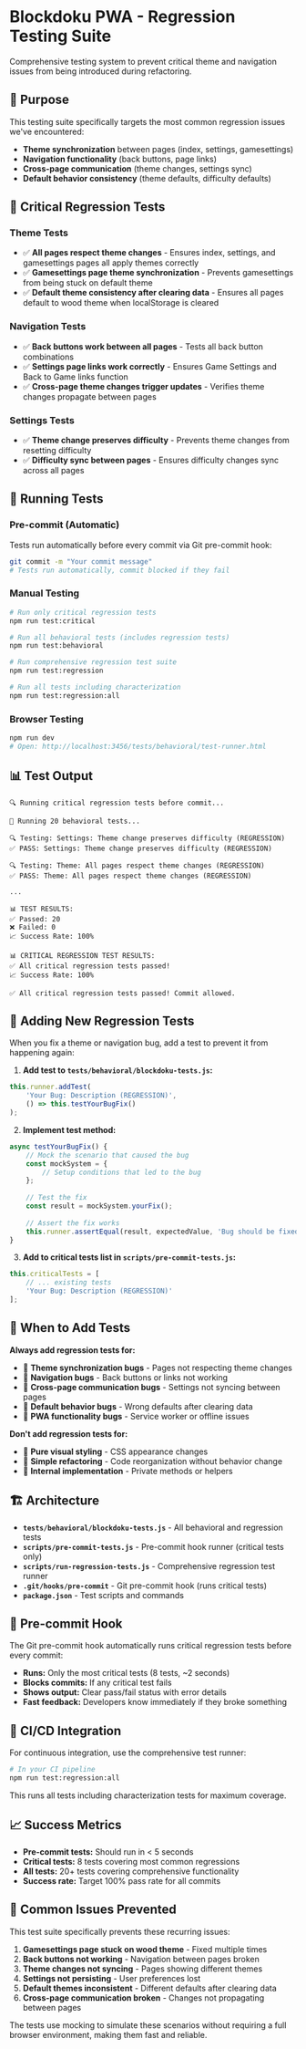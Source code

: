 # Blockdoku PWA - Regression Testing Suite

Comprehensive testing system to prevent critical theme and navigation issues from being introduced during refactoring.

## 🎯 Purpose

This testing suite specifically targets the most common regression issues we've encountered:

- **Theme synchronization** between pages (index, settings, gamesettings)
- **Navigation functionality** (back buttons, page links)
- **Cross-page communication** (theme changes, settings sync)
- **Default behavior consistency** (theme defaults, difficulty defaults)

## 🚨 Critical Regression Tests

### Theme Tests
- ✅ **All pages respect theme changes** - Ensures index, settings, and gamesettings pages all apply themes correctly
- ✅ **Gamesettings page theme synchronization** - Prevents gamesettings from being stuck on default theme
- ✅ **Default theme consistency after clearing data** - Ensures all pages default to wood theme when localStorage is cleared

### Navigation Tests  
- ✅ **Back buttons work between all pages** - Tests all back button combinations
- ✅ **Settings page links work correctly** - Ensures Game Settings and Back to Game links function
- ✅ **Cross-page theme changes trigger updates** - Verifies theme changes propagate between pages

### Settings Tests
- ✅ **Theme change preserves difficulty** - Prevents theme changes from resetting difficulty
- ✅ **Difficulty sync between pages** - Ensures difficulty changes sync across all pages

## 🚀 Running Tests

### Pre-commit (Automatic)
Tests run automatically before every commit via Git pre-commit hook:
```bash
git commit -m "Your commit message"
# Tests run automatically, commit blocked if they fail
```

### Manual Testing
```bash
# Run only critical regression tests
npm run test:critical

# Run all behavioral tests (includes regression tests)
npm run test:behavioral

# Run comprehensive regression test suite
npm run test:regression

# Run all tests including characterization
npm run test:regression:all
```

### Browser Testing
```bash
npm run dev
# Open: http://localhost:3456/tests/behavioral/test-runner.html
```

## 📊 Test Output

```
🔍 Running critical regression tests before commit...

🧪 Running 20 behavioral tests...

🔍 Testing: Settings: Theme change preserves difficulty (REGRESSION)
✅ PASS: Settings: Theme change preserves difficulty (REGRESSION)

🔍 Testing: Theme: All pages respect theme changes (REGRESSION)
✅ PASS: Theme: All pages respect theme changes (REGRESSION)

...

📊 TEST RESULTS:
✅ Passed: 20
❌ Failed: 0
📈 Success Rate: 100%

📊 CRITICAL REGRESSION TEST RESULTS:
✅ All critical regression tests passed!
📈 Success Rate: 100%

✅ All critical regression tests passed! Commit allowed.
```

## 🔧 Adding New Regression Tests

When you fix a theme or navigation bug, add a test to prevent it from happening again:

1. **Add test to `tests/behavioral/blockdoku-tests.js`:**
```javascript
this.runner.addTest(
    'Your Bug: Description (REGRESSION)',
    () => this.testYourBugFix()
);
```

2. **Implement test method:**
```javascript
async testYourBugFix() {
    // Mock the scenario that caused the bug
    const mockSystem = {
        // Setup conditions that led to the bug
    };
    
    // Test the fix
    const result = mockSystem.yourFix();
    
    // Assert the fix works
    this.runner.assertEqual(result, expectedValue, 'Bug should be fixed');
}
```

3. **Add to critical tests list in `scripts/pre-commit-tests.js`:**
```javascript
this.criticalTests = [
    // ... existing tests
    'Your Bug: Description (REGRESSION)'
];
```

## 🎯 When to Add Tests

**Always add regression tests for:**
- 🐛 **Theme synchronization bugs** - Pages not respecting theme changes
- 🔗 **Navigation bugs** - Back buttons or links not working
- 🔄 **Cross-page communication bugs** - Settings not syncing between pages
- 🎨 **Default behavior bugs** - Wrong defaults after clearing data
- 📱 **PWA functionality bugs** - Service worker or offline issues

**Don't add regression tests for:**
- 🎨 **Pure visual styling** - CSS appearance changes
- 📝 **Simple refactoring** - Code reorganization without behavior change
- 🔧 **Internal implementation** - Private methods or helpers

## 🏗️ Architecture

- **`tests/behavioral/blockdoku-tests.js`** - All behavioral and regression tests
- **`scripts/pre-commit-tests.js`** - Pre-commit hook runner (critical tests only)
- **`scripts/run-regression-tests.js`** - Comprehensive regression test runner
- **`.git/hooks/pre-commit`** - Git pre-commit hook (runs critical tests)
- **`package.json`** - Test scripts and commands

## 🚨 Pre-commit Hook

The Git pre-commit hook automatically runs critical regression tests before every commit:

- **Runs:** Only the most critical tests (8 tests, ~2 seconds)
- **Blocks commits:** If any critical test fails
- **Shows output:** Clear pass/fail status with error details
- **Fast feedback:** Developers know immediately if they broke something

## 🔄 CI/CD Integration

For continuous integration, use the comprehensive test runner:

```bash
# In your CI pipeline
npm run test:regression:all
```

This runs all tests including characterization tests for maximum coverage.

## 📈 Success Metrics

- **Pre-commit tests:** Should run in < 5 seconds
- **Critical tests:** 8 tests covering most common regressions
- **All tests:** 20+ tests covering comprehensive functionality
- **Success rate:** Target 100% pass rate for all commits

## 🐛 Common Issues Prevented

This test suite specifically prevents these recurring issues:

1. **Gamesettings page stuck on wood theme** - Fixed multiple times
2. **Back buttons not working** - Navigation between pages broken
3. **Theme changes not syncing** - Pages showing different themes
4. **Settings not persisting** - User preferences lost
5. **Default themes inconsistent** - Different defaults after clearing data
6. **Cross-page communication broken** - Changes not propagating between pages

The tests use mocking to simulate these scenarios without requiring a full browser environment, making them fast and reliable.
